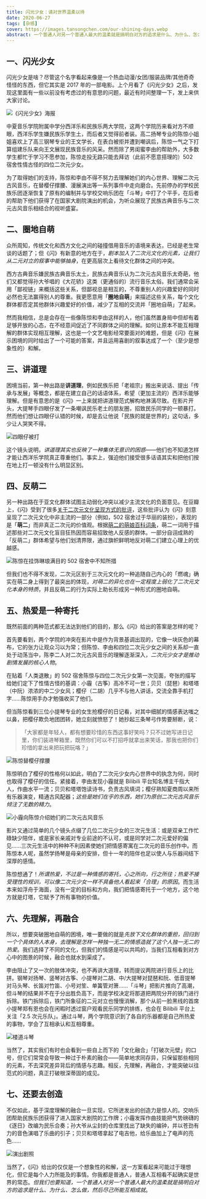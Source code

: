 ```yaml
---
title: 闪光少女：请对世界温柔以待
date: 2020-06-27
tags: [杂感]
cover: https://images.tansongchen.com/our-shining-days.webp
abstract: 一个普通人对另一个普通人最大的温柔就是搞明白对方的追求是什么、为什么、怎么做，然后尽己所能互相成就。
---
```


## 一、闪光少女

闪光少女是啥？尽管这个名字看起来像是一个热血动漫/女团/服装品牌/其他奇奇怪怪的东西，但它其实是 2017 年的一部电影。上个月看了《闪光少女》之后，发现这里面有一些以前没有考虑过的有意思的问题，最近有时间整理一下，发上来供大家讨论。

![《闪光少女》海报](http://img.candobear.com/2020-06-27-%E9%97%AA%E5%85%89%E5%B0%91%E5%A5%B3.jpeg)

中夏音乐学院附属中学分西洋乐和民族乐两大学院，这两个学院历来看对方不顺眼，西洋乐学生嫌民族乐学生土，而后者又觉得前者装。高二扬琴专业的陈惊小姐姐喜欢上了高三钢琴专业的王文学长，在表白被拒并遭到嘲讽后，陈惊一气之下打算组建乐队来向王文展现民族音乐的风采。然而除了男闺蜜李由的帮助外，大多数学生都忙于学习不愿参加，陈惊走投无路只能去拜访（此前不愿意搭理的）502 宿舍性情古怪的四位二次元少女。

为了取得她们的支持，陈惊和李由不得不努力去理解她们的内心世界、理解二次元古风音乐，在替樱仔撑腰、漫展演出等一系列事件中走向磨合。先前停办的学校民族乐团逐渐恢复了原有的编制并与学校交响乐团在「斗琴」中打了个平手，在后者的帮助下他们获得了在国家大剧院演出的机会，为听众展现了民族古典音乐与二次元古风音乐相结合的视听盛宴。

## 二、圈地自萌

众所周知，传统文化和西方文化之间的碰撞借用音乐的语境来表达，已经是老生常谈的话题了；但《闪》有新意的地方在于，*剧本加入了二次元文化的元素，让我们从二元对立的叙事中能够抽身*，在更高层次上看待文化群体之间的冲突。

西方古典音乐嫌民族古典音乐太土，民族古典音乐认为二次元古风音乐太奇葩，他们又都觉得孙大爷唱的《大花轿》这类（更通俗的）流行音乐太俗。我们通常会采用「鄙视链」来概括这些关系，但鄙视总是相互的，不尊重别人的兴趣爱好的同时必然也无法赢得别人的尊重。我更愿意用「**圈地自萌**」来描述这些关系，每个文化群体都否定其他群体兴趣爱好的价值，减少了互相的交流并「圈地自萌」了起来。

然而我相信，总是会存在一些像陈惊和李由这样的人，他们虽然置身局中但却有着足够开放的心态，在不经意间促近了不同群体之间的理解。如何让原本不能互相理解的群体实现相互理解，这也是一个文艺电影经常要面对的难题，但是《闪》在展示困境的同时给出了一个可能的答案，并且运用喜剧的叙事达成了一个（至少是想象性的）和解。

## 三、讲道理

困境当前，第一种出路是**讲道理**，例如民族乐把「老祖宗」搬出来说话、提出「传承与发展」等概念，都是在建立自己的话语体系，希望（更加主流的）西洋乐能够理解。但是有意思的是《闪》一上来就把讲道理范式解构地淋漓尽致。在影片开头，大提琴手四眼仔发了一条嘲讽民乐老土的朋友圈，招致民乐同学的一顿暴打。然而他们想让四眼仔认错的时候，却是去让他说「民族的就是世界的」这句话，多少让人哭笑不得。

![四眼仔被打](http://img.candobear.com/2020-06-27-%E8%A7%A3%E6%9E%84.png)

这个镜头说明，*讲道理其实也反映了一种集体无意识的困惑*——他们也不知道怎样才能让西洋乐学院真正尊重他们。事实上，强迫他们接受很多话语其实和把他们按在地上打一顿没有什么明显区别。

## 四、反萌二

另一种出路在于亚文化群体试图主动弱化冲突以减少主流文化的负面意见。在豆瓣上，《闪》受到了很多[关于二次元文化呈现方式的批评](https://movie.douban.com/subject/26790961/)，这些批评认为《闪》刻意呈现了二次元文化中非主流的一部分（例如，502 宿舍过于华丽的装扮），表现的是「**萌二**」而非真正二次元的价值观。根据[萌二的萌娘百科词条](https://zh.moegirl.org/zh-hans/%E8%90%8C%E4%BA%8C)，萌二一词用于描述那些对二次元文化盲目狂热因而容易招致他人反感的群体。一部分自诩成熟的「反萌二」群体希望与他们划清界限，通过旗帜鲜明地反对萌二们建立心理上的优越感。

![陈惊在挂饰琳琅满目的 502 宿舍中不知所措](http://img.candobear.com/2020-06-27-%E8%90%8C%E4%BA%8C.png)

但我们也不得不发现，二次元区别于三次元文化的一种追随自己内心的「燃魂」确实在萌二身上得到了最突出的体现，*对萌二的异化也在一定程度上弱化了二次元文化本身的特质*，并且反萌二的行为实际上助长形成另一种形式的圈地自萌。

## 五、热爱是一种寄托

既然前面的两种范式都无法达到他们的目的，那么《闪》给出的答案是怎样的呢？

首先要看到，两个学院的冲突在影片中是作为背景基调出现的，它像一块灰色的幕布，它的张力让观众习以为常；但陈惊、李由和四位二次元少女之间的关系却一直处于动荡当中，陈李二人对二次元古风音乐的理解逐渐深入，*二次元少女才是推动剧情发展的核心人物*。

在贴着「人类退散」的 502 宿舍陈惊与四位二次元少女第一次见面，夸张的描写给她们定下了性情古怪的基调：小霾（古筝）高冷不可一世；贝贝（琵琶）和塔塔（中阮）浓浓的中二少女风；樱仔（二胡）几乎不与他人讲话，交流全靠手机打字……陈惊用手办才勉强收买了他们。

但当陈惊看到三位小提琴专业的女生抢樱仔的日记看，对其中细腻的情感表达嗤之以鼻，把樱仔欺负地团团转，她立刻就愤怒了！她抄起三条琴弓作势要掰断，说：

> 「大家都是年轻人，都有想要珍惜的东西这事好笑吗？只不过她写进日记里，你们装进琴箱里，既然你们可以不打招呼就拿出来笑话，那我也把你们珍惜的拿出来把玩把玩咯？」

![陈惊替樱仔撑腰](http://img.candobear.com/2020-06-27-%E9%81%93%E6%AD%89.png)

陈惊明白了樱仔的性格何以如此，明白了二次元少女内心世界中的执念为何，同时也取得了樱仔的信任。紧接着，李由发现小霾就是 Bilibili 平台知名博主千指大人，作曲水平一流；贝贝和塔塔饱读诗书，负责古风填词；樱仔熟知夏商周以来所有乐器演变，精通古风配器；*这些是她们在乎的东西，她们为原创二次元古风音乐倾注了无数的精力*。

![小霾向陈惊介绍她们的二次元古风音乐](http://img.candobear.com/2020-06-27-%E5%9C%A8%E4%B9%8E%E7%9A%84%E4%B8%9C%E8%A5%BF.png)

影片又通过简单的几个镜头点缀了几位二次元少女的三次元生活：或是双亲工作忙碌缺少陪伴，或是家长亲戚对专业前途的不认可，或是同学对二次元爱好的偏见……三次元生活中的种种不利因素使她们把情感寄寓在二次元的音乐创作中。而陈惊本人呢，虽然学扬琴是母亲的安排，但十一年的陪伴也足以使人与乐器间结下深厚的感情。

陈惊想通了！*所谓热爱，不过是一种情感的寄托，心之所向，行之所往；热爱不接受理性的规训，可以像二次元少女一样不具备他人看起来「合理」的原因*。而生活本来如浮舟于海面，没有一定的目标和方向，我们把情感寄托于一个地方，这个地方就是灯塔，它赋予了所有事物的价值。

## 六、先理解，再融合

所以，想要突破圈地自萌的困境，唯一要做的就是*先放下文化群体的重担，回归到一个个具体的人本身，去理解是怎样一种独一无二的情感造就了这个人独一无二的热爱*。我们选择了不同的文化，但我们的情感是可以共鸣的，当我们互相看到对方心中的图景的时候，融合也就水到渠成了。

李由阻止了又一次的肢体冲突，也不再讲大道理，转而提议两院进行音乐上的比拼。钢琴对扬琴、竖琴对古筝、小提琴对二胡、中/大提琴对琵琶和阮、低音提琴对马头琴、长笛对竹笛、小号对笙、单簧管对箫……「斗琴」把影片推向了高潮，但斗琴的结果并不在于分出胜负高下，而是学校决定将那道把两院分开的铁门进行拆除。铁门拆除后，铁门所象征的二元对立也慢慢消解，那个从前一脸黑线的首席小提琴郑有恩也会在闲暇时透过窗户观看民乐同学的排练，也会在 Bilibili 平台上关注「2.5 次元乐队」。通过斗琴，两个学院意识到了各自的乐器都是自己所热爱的事物，学会了互相承认和互相尊重。

![楼道斗琴](http://img.candobear.com/2020-06-27-%E6%96%97%E7%90%B4.png)

当然了，其实我们有时也会看到一些自上而下的「文化融合」「打破次元壁」的口号，但它们常常会导致一种过于朴素的融合——简单地求同存异，只保留那些相同的元素，不去深究差异背后的情感与志趣。相反，先理解，再融合，才能突破以往范式的问题，真正打破根深蒂固的成见。

## 七、还要去创造

不仅如此，基于深度理解的融合一旦实现，它所迸发出的创造力是惊人的。交响乐团帮助民族乐团获得了进入国家大剧院的工作牌；小霾发挥作曲技能把气势磅礴的《逐日》改编为民乐合奏；孙大爷从尘封的仓库里找出了缺失的编钟，并以苍劲有力的音色演唱了乐曲的引子；贝贝和塔塔拿起了电吉他，给乐曲加上了电声的亮色……

![演出剧照](http://img.candobear.com/2020-06-27-%E6%BC%94%E5%87%BA.jpg)

当然了，《闪》给出的仅仅是一个想象性的和解，这一方案看起来可能过于理想化，但它是每个人力所能及的事情。你我都是普通人，普通人互相看不起确实是世界的常态。*但我们也要知道，一个普通人对另一个普通人最大的温柔就是搞明白对方的追求是什么、为什么、怎么做，然后尽己所能互相成就*。
